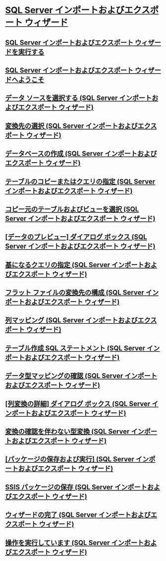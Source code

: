 # [SQL Server インポートおよびエクスポート ウィザード](import-and-export-data-with-the-sql-server-import-and-export-wizard.md)
## [SQL Server インポートおよびエクスポート ウィザードを実行する](start-the-sql-server-import-and-export-wizard.md)
## [SQL Server インポートおよびエクスポート ウィザードへようこそ](welcome-to-sql-server-import-and-export-wizard.md)
## [データ ソースを選択する (SQL Server インポートおよびエクスポート ウィザード)](choose-a-data-source-sql-server-import-and-export-wizard.md)
## [変換先の選択 (SQL Server インポートおよびエクスポート ウィザード)](choose-a-destination-sql-server-import-and-export-wizard.md)
## [データベースの作成 (SQL Server インポートおよびエクスポート ウィザード)](create-database-sql-server-import-and-export-wizard.md)
## [テーブルのコピーまたはクエリの指定 (SQL Server インポートおよびエクスポート ウィザード)](specify-table-copy-or-query-sql-server-import-and-export-wizard.md)
## [コピー元のテーブルおよびビューを選択 (SQL Server インポートおよびエクスポート ウィザード)](select-source-tables-and-views-sql-server-import-and-export-wizard.md)
## [[データのプレビュー] ダイアログ ボックス (SQL Server インポートおよびエクスポート ウィザード)](preview-data-dialog-box-sql-server-import-and-export-wizard.md)
## [基になるクエリの指定 (SQL Server インポートおよびエクスポート ウィザード)](provide-a-source-query-sql-server-import-and-export-wizard.md)
## [フラット ファイルの変換先の構成 (SQL Server インポートおよびエクスポート ウィザード)](configure-flat-file-destination-sql-server-import-and-export-wizard.md)
## [列マッピング (SQL Server インポートおよびエクスポート ウィザード)](column-mappings-sql-server-import-and-export-wizard.md)
## [テーブル作成 SQL ステートメント (SQL Server インポートおよびエクスポート ウィザード)](create-table-sql-statement-sql-server-import-and-export-wizard.md)
## [データ型マッピングの確認 (SQL Server インポートおよびエクスポート ウィザード)](review-data-type-mapping-sql-server-import-and-export-wizard.md)
## [[列変換の詳細] ダイアログ ボックス (SQL Server インポートおよびエクスポート ウィザード)](column-conversion-details-dialog-box-sql-server-import-and-export-wizard.md)
## [変換の確認を伴わない型変換 (SQL Server インポートおよびエクスポート ウィザード)](convert-types-without-conversion-checking-sql-server-import-and-export-wizard.md)
## [[パッケージの保存および実行] (SQL Server インポートおよびエクスポート ウィザード)](save-and-run-package-sql-server-import-and-export-wizard.md)
## [SSIS パッケージの保存 (SQL Server インポートおよびエクスポート ウィザード)](save-ssis-package-sql-server-import-and-export-wizard.md)
## [ウィザードの完了 (SQL Server インポートおよびエクスポート ウィザード)](complete-the-wizard-sql-server-import-and-export-wizard.md)
## [操作を実行しています (SQL Server インポートおよびエクスポート ウィザード)](performing-operation-sql-server-import-and-export-wizard.md)
